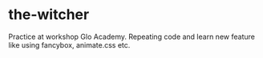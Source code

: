 # the-witcher
Practice at workshop Glo Academy. Repeating code and learn new feature like using fancybox, animate.css etc.
